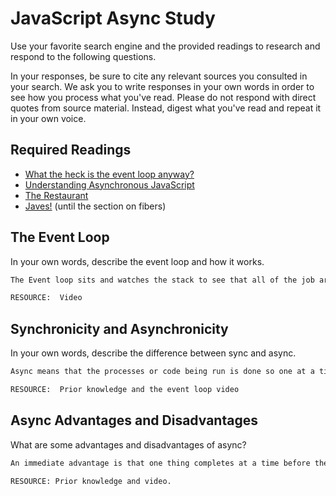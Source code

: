 # JavaScript Async Study

Use your favorite search engine and the provided readings to research and
respond to the following questions.

In your responses, be sure to cite any relevant sources you consulted in your
search. We ask you to write responses in your own words in order to see how you
process what you've read. Please do not respond with direct quotes from source
material. Instead, digest what you've read and repeat it in your own voice.

## Required Readings

-   [What the heck is the event loop anyway?](https://www.youtube.com/watch?v=8aGhZQkoFbQ)
-   [Understanding Asynchronous JavaScript](https://www.youtube.com/watch?v=vMfg0xGjcOI)
-   [The Restaurant](https://www.codeschool.com/blog/2014/10/30/understanding-node-js/)
-   [Javes!](https://www.discovermeteor.com/blog/understanding-sync-async-javascript-node/) (until the section on fibers)

## The Event Loop

In your own words, describe the event loop and how it works.

```md
The Event loop sits and watches the stack to see that all of the job are done.  When they are it will then check the task queue to see if anything is there (or has completed after the other jobs have run).  If there is something there it moves it to the stack to run.  If not then nothing changes.  In a sense it 'mimics' a synchronous thread.

RESOURCE:  Video
```

## Synchronicity and Asynchronicity

In your own words, describe the difference between sync and async.

```md
Async means that the processes or code being run is done so one at a time.  Sync means they are done in parallel or concurrently (at the same time or side by side.)

RESOURCE:  Prior knowledge and the event loop video

```

## Async Advantages and Disadvantages

What are some advantages and disadvantages of async?

```md
An immediate advantage is that one thing completes at a time before the next bit of code runs.  This could benefit resource (i.e. memory allocation, etc).  A drawback is that if one call or bit of code gets hung up then the entire thing is hung up and the user (or program) experiences a delay.

RESOURCE: Prior knowledge and video.
```
